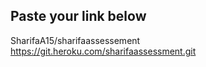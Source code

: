 ## Paste your link below
 SharifaA15/sharifaassessement
https://git.heroku.com/sharifaassessment.git